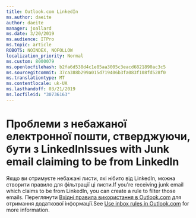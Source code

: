 ```yaml
---
title: Outlook.com LinkedIn
ms.author: daeite
author: daeite
manager: joallard
ms.date: 3/20/2019
ms.audience: ITPro
ms.topic: article
ROBOTS: NOINDEX, NOFOLLOW
localization_priority: Normal
ms.custom: 8000079
ms.openlocfilehash: b2fa6d538d4c1e85aa3005c3eacd6821890ac3c5
ms.sourcegitcommit: 37ca388b299a015d719406b3fa083f108fd528f0
ms.translationtype: MT
ms.contentlocale: uk-UA
ms.lasthandoff: 03/21/2019
ms.locfileid: "30736163"
---
```

# <a name="issues-with-junk-email-claiming-to-be-from-linkedin"></a><span data-ttu-id="ab1bf-102">Проблеми з небажаної електронної пошти, стверджуючи, бути з LinkedIn</span><span class="sxs-lookup"><span data-stu-id="ab1bf-102">Issues with Junk email claiming to be from LinkedIn</span></span>

<span data-ttu-id="ab1bf-103">Якщо ви отримуєте небажані листи, які нібито від LinkedIn, можна створити правило для фільтрації ці листи.</span><span class="sxs-lookup"><span data-stu-id="ab1bf-103">If you're receiving junk email which claims to be from LinkedIn, you can create a rule to filter those emails.</span></span>
<span data-ttu-id="ab1bf-104">Переглянути [Вхідні правила використання в Outlook.com](https://aka.ms/OutlookComInboxRules) для отримання додаткової інформації.</span><span class="sxs-lookup"><span data-stu-id="ab1bf-104">See [Use inbox rules in Outlook.com](https://aka.ms/OutlookComInboxRules) for more information.</span></span>


